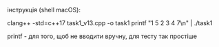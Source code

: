 інструкція (shell macOS):

clang++ -std=c++17 task1_v13.cpp -o task1
printf "1 5 2  3 4 7\n" | ./task1

printf - для того, щоб не вводити вручну, для тесту так простіше